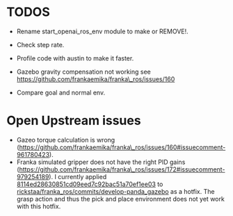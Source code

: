 # TODOS

*   Rename start\_openai\_ros\_env module to make or REMOVE!.

*   Check step rate.

*   Profile code with austin to make it faster.

*   Gazebo gravity compensation not working see https://github.com/frankaemika/franka\_ros/issues/160

*   Compare goal and normal env.

# Open Upstream issues

*   Gazeo torque calculation is wrong (https://github.com/frankaemika/franka\_ros/issues/160#issuecomment-961780423).
*   Franka simulated gripper does not have the right PID gains (https://github.com/frankaemika/franka\_ros/issues/172#issuecomment-979254189). I currently applied [8114ed28630851cd09eed7c92bac51a70ef1ee03](https://github.com/rickstaa/franka_ros/commit/8114ed28630851cd09eed7c92bac51a70ef1ee03) to [rickstaa/franka\_ros/commits/develop-panda\_gazebo](https://github.com/rickstaa/franka_ros/commits/develop-panda_gazebo) as a hotfix. The grasp action and thus the pick and place environment does not yet work with this hotfix.
